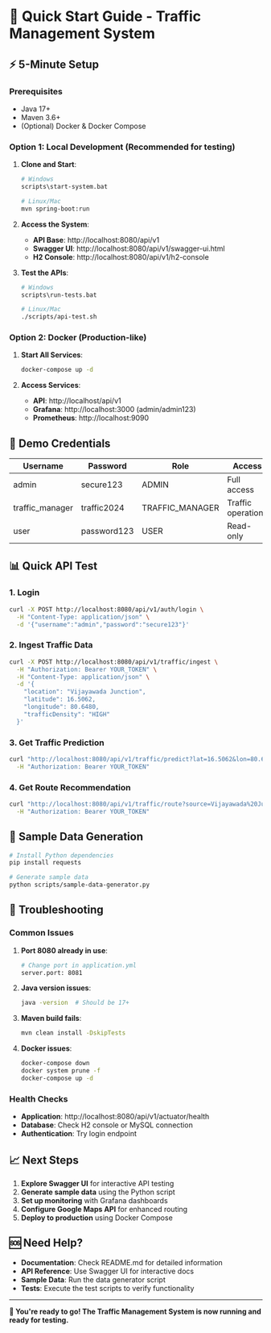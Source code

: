 # 🚀 Quick Start Guide - Traffic Management System

## ⚡ 5-Minute Setup

### Prerequisites
- Java 17+
- Maven 3.6+
- (Optional) Docker & Docker Compose

### Option 1: Local Development (Recommended for testing)

1. **Clone and Start**:
   ```bash
   # Windows
   scripts\start-system.bat
   
   # Linux/Mac
   mvn spring-boot:run
   ```

2. **Access the System**:
   - **API Base**: http://localhost:8080/api/v1
   - **Swagger UI**: http://localhost:8080/api/v1/swagger-ui.html
   - **H2 Console**: http://localhost:8080/api/v1/h2-console

3. **Test the APIs**:
   ```bash
   # Windows
   scripts\run-tests.bat
   
   # Linux/Mac
   ./scripts/api-test.sh
   ```

### Option 2: Docker (Production-like)

1. **Start All Services**:
   ```bash
   docker-compose up -d
   ```

2. **Access Services**:
   - **API**: http://localhost/api/v1
   - **Grafana**: http://localhost:3000 (admin/admin123)
   - **Prometheus**: http://localhost:9090

## 🔐 Demo Credentials

| Username | Password | Role | Access |
|----------|----------|------|--------|
| admin | secure123 | ADMIN | Full access |
| traffic_manager | traffic2024 | TRAFFIC_MANAGER | Traffic operations |
| user | password123 | USER | Read-only |

## 📊 Quick API Test

### 1. Login
```bash
curl -X POST http://localhost:8080/api/v1/auth/login \
  -H "Content-Type: application/json" \
  -d '{"username":"admin","password":"secure123"}'
```

### 2. Ingest Traffic Data
```bash
curl -X POST http://localhost:8080/api/v1/traffic/ingest \
  -H "Authorization: Bearer YOUR_TOKEN" \
  -H "Content-Type: application/json" \
  -d '{
    "location": "Vijayawada Junction",
    "latitude": 16.5062,
    "longitude": 80.6480,
    "trafficDensity": "HIGH"
  }'
```

### 3. Get Traffic Prediction
```bash
curl "http://localhost:8080/api/v1/traffic/predict?lat=16.5062&lon=80.6480&timestamp=2024-01-15T12:00:00" \
  -H "Authorization: Bearer YOUR_TOKEN"
```

### 4. Get Route Recommendation
```bash
curl "http://localhost:8080/api/v1/traffic/route?source=Vijayawada%20Junction&destination=PNBS%20Bus%20Stand&eco=true" \
  -H "Authorization: Bearer YOUR_TOKEN"
```

## 🎯 Sample Data Generation

```bash
# Install Python dependencies
pip install requests

# Generate sample data
python scripts/sample-data-generator.py
```

## 🔧 Troubleshooting

### Common Issues

1. **Port 8080 already in use**:
   ```bash
   # Change port in application.yml
   server.port: 8081
   ```

2. **Java version issues**:
   ```bash
   java -version  # Should be 17+
   ```

3. **Maven build fails**:
   ```bash
   mvn clean install -DskipTests
   ```

4. **Docker issues**:
   ```bash
   docker-compose down
   docker system prune -f
   docker-compose up -d
   ```

### Health Checks

- **Application**: http://localhost:8080/api/v1/actuator/health
- **Database**: Check H2 console or MySQL connection
- **Authentication**: Try login endpoint

## 📈 Next Steps

1. **Explore Swagger UI** for interactive API testing
2. **Generate sample data** using the Python script
3. **Set up monitoring** with Grafana dashboards
4. **Configure Google Maps API** for enhanced routing
5. **Deploy to production** using Docker Compose

## 🆘 Need Help?

- **Documentation**: Check README.md for detailed information
- **API Reference**: Use Swagger UI for interactive docs
- **Sample Data**: Run the data generator script
- **Tests**: Execute the test scripts to verify functionality

---

**🎉 You're ready to go! The Traffic Management System is now running and ready for testing.**
